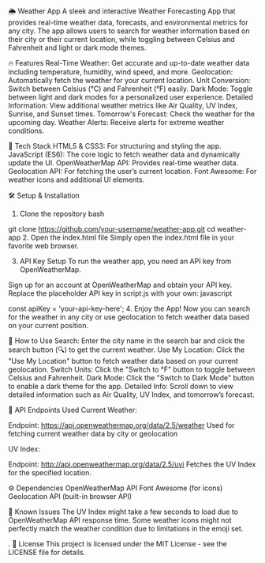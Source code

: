 🌦️ Weather App
A sleek and interactive Weather Forecasting App that provides real-time weather data, forecasts, and environmental metrics for any city. The app allows users to search for weather information based on their city or their current location, while toggling between Celsius and Fahrenheit and light or dark mode themes.

🔥 Features
Real-Time Weather: Get accurate and up-to-date weather data including temperature, humidity, wind speed, and more.
Geolocation: Automatically fetch the weather for your current location.
Unit Conversion: Switch between Celsius (°C) and Fahrenheit (°F) easily.
Dark Mode: Toggle between light and dark modes for a personalized user experience.
Detailed Information: View additional weather metrics like Air Quality, UV Index, Sunrise, and Sunset times.
Tomorrow's Forecast: Check the weather for the upcoming day.
Weather Alerts: Receive alerts for extreme weather conditions.

🚀 Tech Stack
HTML5 & CSS3: For structuring and styling the app.
JavaScript (ES6): The core logic to fetch weather data and dynamically update the UI.
OpenWeatherMap API: Provides real-time weather data.
Geolocation API: For fetching the user’s current location.
Font Awesome: For weather icons and additional UI elements.

🛠️ Setup & Installation
1. Clone the repository
bash

git clone https://github.com/your-username/weather-app.git
cd weather-app
2. Open the index.html file
Simply open the index.html file in your favorite web browser.

3. API Key Setup
To run the weather app, you need an API key from OpenWeatherMap.

Sign up for an account at OpenWeatherMap and obtain your API key.
Replace the placeholder API key in script.js with your own:
javascript

const apiKey = 'your-api-key-here';
4. Enjoy the App!
Now you can search for the weather in any city or use geolocation to fetch weather data based on your current position.

🌟 How to Use
Search: Enter the city name in the search bar and click the search button (🔍) to get the current weather.
Use My Location: Click the "Use My Location" button to fetch weather data based on your current geolocation.
Switch Units: Click the "Switch to °F" button to toggle between Celsius and Fahrenheit.
Dark Mode: Click the "Switch to Dark Mode" button to enable a dark theme for the app.
Detailed Info: Scroll down to view detailed information such as Air Quality, UV Index, and tomorrow’s forecast.

🎯 API Endpoints Used
Current Weather:

Endpoint: https://api.openweathermap.org/data/2.5/weather
Used for fetching current weather data by city or geolocation

UV Index:

Endpoint: http://api.openweathermap.org/data/2.5/uvi
Fetches the UV Index for the specified location.

⚙️ Dependencies
OpenWeatherMap API
Font Awesome (for icons)
Geolocation API (built-in browser API)

🐛 Known Issues
The UV Index might take a few seconds to load due to OpenWeatherMap API response time.
Some weather icons might not perfectly match the weather condition due to limitations in the emoji set.

.
📜 License
This project is licensed under the MIT License - see the LICENSE file for details.


